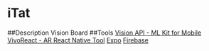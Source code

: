# iTat

##Description
Vision Board
##Tools
[Vision API - ML Kit for Mobile](https://firebase.google.com/docs/ml-kit)
[VivoReact - AR React Native Tool](https://viromedia.com/viroreact)
[Expo](https://docs.expo.io/versions/latest/)
[Firebase](https://firebase.google.com/)



